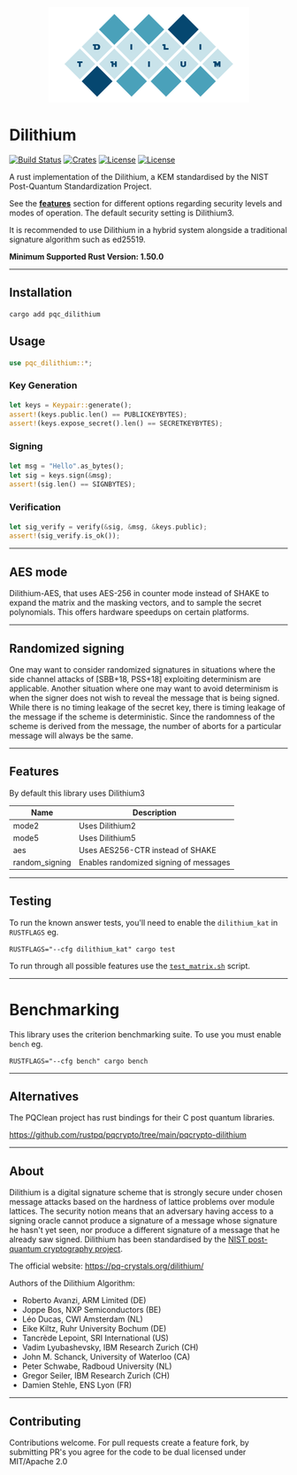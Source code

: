 <p align="center">
  <img src="./dilithium.png"/>
</p>


# Dilithium
[![Build Status](https://github.com/Argyle-Software/dilithium/actions/workflows/kat.yml/badge.svg)](https://github.com/Argyle-Software/dilithium/actions)
[![Crates](https://img.shields.io/crates/v/pqc-dilithium)](https://crates.io/crates/pqc-dilithium)
[![License](https://img.shields.io/crates/l/pqc_dilithium)](https://github.com/Argyle-Software/dilithium/blob/master/LICENSE-MIT)
[![License](https://img.shields.io/crates/l/pqc_dilithium)](https://github.com/Argyle-Software/dilithium/blob/master/LICENSE-APACHE)

A rust implementation of the Dilithium, a KEM standardised by the NIST Post-Quantum Standardization Project.

See the [**features**](#features) section for different options regarding security levels and modes of operation. The default security setting is Dilithium3.

It is recommended to use Dilithium in a hybrid system alongside a traditional signature algorithm such as ed25519. 

**Minimum Supported Rust Version: 1.50.0**

---

## Installation

```shell
cargo add pqc_dilithium
``` 

## Usage 

```rust
use pqc_dilithium::*;
```

### Key Generation
```rust
let keys = Keypair::generate();
assert!(keys.public.len() == PUBLICKEYBYTES);
assert!(keys.expose_secret().len() == SECRETKEYBYTES);
```

### Signing 
```rust
let msg = "Hello".as_bytes();
let sig = keys.sign(&msg);
assert!(sig.len() == SIGNBYTES);
```

### Verification
```rust
let sig_verify = verify(&sig, &msg, &keys.public);
assert!(sig_verify.is_ok());
```

---

## AES mode

Dilithium-AES, that uses AES-256 in counter mode instead of SHAKE to 
expand the matrix and the masking vectors, and to sample the secret polynomials.
This offers hardware speedups on certain platforms.

---

## Randomized signing

One may want to consider randomized signatures in situations where the side channel
attacks of [SBB+18, PSS+18] exploiting determinism are applicable. Another situation
where one may want to avoid determinism is when the signer does not wish to reveal the
message that is being signed. While there is no timing leakage of the secret key, there is
timing leakage of the message if the scheme is deterministic. Since the randomness of the
scheme is derived from the message, the number of aborts for a particular message will
always be the same.

---

## Features

By default this library uses Dilithium3

| Name           | Description                                                                                                       |
|----------------|-------------------------------------------------------------------------------------------------------------------|
| mode2          | Uses Dilithium2                                                                                                   |
| mode5          | Uses Dilithium5                                                                                                   |
| aes            | Uses AES256-CTR instead of SHAKE                                                                                  |
| random_signing | Enables randomized signing of messages                                                                            |

---

## Testing 

To run the known answer tests, you'll need to enable the `dilithium_kat` in `RUSTFLAGS` eg.

```shell
RUSTFLAGS="--cfg dilithium_kat" cargo test
```

To run through all possible features use the [`test_matrix.sh`](./tests/test_matrix.sh) script.

---

# Benchmarking

This library uses the criterion benchmarking suite. To use you must enable
`bench` eg.

```shell
RUSTFLAGS="--cfg bench" cargo bench
```

---

## Alternatives

The PQClean project has rust bindings for their C post quantum libraries. 

https://github.com/rustpq/pqcrypto/tree/main/pqcrypto-dilithium

--- 

## About

Dilithium is a digital signature scheme that is strongly secure under chosen message attacks based on the hardness of lattice problems over module lattices. The security notion means that an adversary having access to a signing oracle cannot produce a signature of a message whose signature he hasn't yet seen, nor produce a different signature of a message that he already saw signed. Dilithium has been standardised by the [NIST post-quantum cryptography project](https://csrc.nist.gov/Projects/post-quantum-cryptography/selected-algorithms-2022).

The official website: https://pq-crystals.org/dilithium/

Authors of the Dilithium Algorithm: 

* Roberto Avanzi, ARM Limited (DE)
* Joppe Bos, NXP Semiconductors (BE)
* Léo Ducas, CWI Amsterdam (NL)
* Eike Kiltz, Ruhr University Bochum (DE)
* Tancrède Lepoint, SRI International (US)
* Vadim Lyubashevsky, IBM Research Zurich (CH)
* John M. Schanck, University of Waterloo (CA)
* Peter Schwabe, Radboud University (NL)
* Gregor Seiler, IBM Research Zurich (CH)
* Damien Stehle, ENS Lyon (FR)

---

## Contributing

Contributions welcome. For pull requests create a feature fork, by submitting PR's you agree for the code to be dual licensed under MIT/Apache 2.0